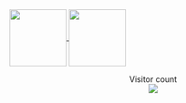 <a href="#">
  <img height=100 align="center" src="https://my-stats-43gk.vercel.app/api?username=RyaanXP&show_icons=true&theme=radical&hide=contribs,issues&show=discussions_answered&rank_icon=github&include_all_commits=true&card_width=100" />
</a>
<a href="#">
  <img height=100 align="center" src="https://my-stats-43gk.vercel.app/api/top-langs/?username=RyaanXP&hide=html,scss,css&langs_count=8&layout=compact&theme=radical&card_width=100" />
</a>



<p align="center">
  Visitor count<br>
  <img src="https://profile-counter.glitch.me/RyaanXP/count.svg" />
</p>
